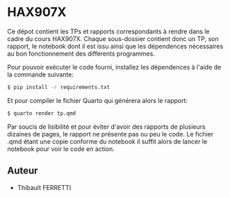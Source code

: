# HAX907X

Ce dépot contient les TPs et rapports correspondants à rendre dans le cadre du cours HAX907X.
Chaque sous-dossier contient donc un TP, son rapport, le notebook dont il est issu ainsi que les dépendences nécessaires au bon fonctionnement des différents programmes.

Pour pouvoir exécuter le code fourni, installez les dépendences à l'aide de la commande suivante:

```bash
$ pip install -r requirements.txt
```

Et pour compiler le fichier Quarto qui générera alors le rapport:

```bash
$ quarto render tp.qmd
```

Par soucis de lisibilité et pour éviter d'avoir des rapports de plusieurs dizaines de pages, le rapport ne présente pas ou peu le code.
Le fichier .qmd étant une copie conforme du notebook il suffit alors de lancer le notebook pour voir le code en action.

## Auteur

- Thibault FERRETTI
